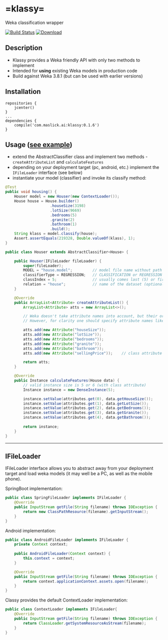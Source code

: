# =klassy=
Weka classification wrapper

[![Build Status](https://travis-ci.org/maslick/klassy.svg?branch=master)](https://travis-ci.org/maslick/klassy)
[ ![Download](https://api.bintray.com/packages/maslick/maven/klassy/images/download.svg?version=0.1) ](https://bintray.com/maslick/maven/klassy/0.1/link)


## Description
 * Klassy provides a Weka friendly API with only two methods to implement
 * Intended for **using** existing Weka models in production code
 * Build against Weka 3.8.1 (but can be used with earlier versions)

## Installation
```
repositories {
    jcenter()
}
...
dependencies {    
    compile('com.maslick.ai:klassy:0.1.6')
}
```

## Usage ([see example](https://github.com/maslick/klassy/tree/master/src/test/java/com/maslick/ai/klassy))
* extend the AbstractClassifier class and implement two methods - ``createAttributeList`` and ``calculateFeatures``
* depending on your deployment target (pc, android, etc.) implement the ``IFileLoader`` interface (see below)
* instantiate your model (classifier) and invoke its classify method:

```java
@Test
public void housing() {
    Houser model = new Houser(new ContextLoader());
    House house = House.builder()
                    .houseSize(3198)
                    .lotSize(9669)
                    .bedrooms(5)
                    .granite(2)
                    .bathroom(1)
                    .build();
    String klass = model.classify(house);
    Assert.assertEquals(219328, Double.valueOf(klass), 1);
}
```

```java
public class Houser extends AbstractClassifier<House> {

    public Houser(IFileLoader fileLoader) {
        super(fileLoader);
        MODEL = "house.model";         // model file name without path
        classifierType = REGRESSION;   // CLASSIFICATION or REGRESSION
        classIndex = 5;                // usually comes last (5) or first (0)
        relation = "house";            // name of the dataset (optional)
    }

    @Override
    public ArrayList<Attribute> createAttributeList() {
        ArrayList<Attribute> atts = new ArrayList<>();

        // Weka doesn't take attribute names into account, but their order!
        // However, for clarity one should specify attribute names like below

        atts.add(new Attribute("houseSize"));
        atts.add(new Attribute("lotSize"));
        atts.add(new Attribute("bedrooms"));
        atts.add(new Attribute("granite"));
        atts.add(new Attribute("bathroom"));
        atts.add(new Attribute("sellingPrice"));    // class attribute (classIndex=5)

        return atts;
    }

    @Override
    public Instance calculateFeatures(House data) {
        // valid instance size is 5 or 6 (with class attribute)
        Instance instance = new DenseInstance(5);

        instance.setValue(attributes.get(0), data.getHouseSize());
        instance.setValue(attributes.get(1), data.getLotSize());
        instance.setValue(attributes.get(2), data.getBedrooms());
        instance.setValue(attributes.get(3), data.getGranite());
        instance.setValue(attributes.get(4), data.getBathroom());
        
        return instance;
    }
}
```

--------
## IFileLoader
IFileLoader interface allows you to abstract away from your deployment target and load weka models (it may well be a PC, as well as the mobile phone).

SpringBoot implementation:
```java
public class SpringFileLoader implements IFileLoader {
    @Override
    public InputStream getFile(String filename) throws IOException {
        return new ClassPathResource(filename).getInputStream();
    }
}
```

Android implementation:
```java
public class AndroidFileLoader implements IFileLoader {
    private Context context;
    
    public AndroidFileLoader(Context context) {
        this.context = context;
    }

    @Override
    public InputStream getFile(String filename) throws IOException {
        return context.applicationContext.assets.open(filename);
    }
}
```

Classy provides the default ContextLoader implementation:
```java
public class ContextLoader implements IFileLoader{
    @Override
    public InputStream getFile(String filename) throws IOException {
        return ClassLoader.getSystemResourceAsStream(filename);
    }
}
```
